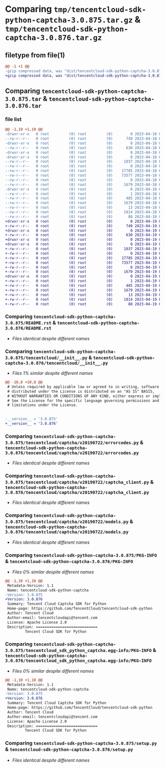 # Comparing `tmp/tencentcloud-sdk-python-captcha-3.0.875.tar.gz` & `tmp/tencentcloud-sdk-python-captcha-3.0.876.tar.gz`

## filetype from file(1)

```diff
@@ -1 +1 @@
-gzip compressed data, was "dist/tencentcloud-sdk-python-captcha-3.0.875.tar", last modified: Tue Apr 18 00:26:01 2023, max compression
+gzip compressed data, was "dist/tencentcloud-sdk-python-captcha-3.0.876.tar", last modified: Wed Apr 19 00:19:14 2023, max compression
```

## Comparing `tencentcloud-sdk-python-captcha-3.0.875.tar` & `tencentcloud-sdk-python-captcha-3.0.876.tar`

### file list

```diff
@@ -1,19 +1,19 @@
-drwxr-xr-x   0 root         (0) root         (0)        0 2023-04-18 00:26:01.000000 tencentcloud-sdk-python-captcha-3.0.875/
--rw-r--r--   0 root         (0) root         (0)      749 2023-04-18 00:26:01.000000 tencentcloud-sdk-python-captcha-3.0.875/README.rst
-drwxr-xr-x   0 root         (0) root         (0)        0 2023-04-18 00:26:01.000000 tencentcloud-sdk-python-captcha-3.0.875/tencentcloud/
--rw-r--r--   0 root         (0) root         (0)      630 2023-04-18 00:26:01.000000 tencentcloud-sdk-python-captcha-3.0.875/tencentcloud/__init__.py
-drwxr-xr-x   0 root         (0) root         (0)        0 2023-04-18 00:26:01.000000 tencentcloud-sdk-python-captcha-3.0.875/tencentcloud/captcha/
-drwxr-xr-x   0 root         (0) root         (0)        0 2023-04-18 00:26:01.000000 tencentcloud-sdk-python-captcha-3.0.875/tencentcloud/captcha/v20190722/
--rw-r--r--   0 root         (0) root         (0)     1037 2023-04-18 00:26:01.000000 tencentcloud-sdk-python-captcha-3.0.875/tencentcloud/captcha/v20190722/errorcodes.py
--rw-r--r--   0 root         (0) root         (0)        0 2023-04-18 00:26:01.000000 tencentcloud-sdk-python-captcha-3.0.875/tencentcloud/captcha/v20190722/__init__.py
--rw-r--r--   0 root         (0) root         (0)    17785 2023-04-18 00:26:01.000000 tencentcloud-sdk-python-captcha-3.0.875/tencentcloud/captcha/v20190722/captcha_client.py
--rw-r--r--   0 root         (0) root         (0)    73577 2023-04-18 00:26:01.000000 tencentcloud-sdk-python-captcha-3.0.875/tencentcloud/captcha/v20190722/models.py
--rw-r--r--   0 root         (0) root         (0)        0 2023-04-18 00:26:01.000000 tencentcloud-sdk-python-captcha-3.0.875/tencentcloud/captcha/__init__.py
--rw-r--r--   0 root         (0) root         (0)     1679 2023-04-18 00:26:01.000000 tencentcloud-sdk-python-captcha-3.0.875/PKG-INFO
-drwxr-xr-x   0 root         (0) root         (0)        0 2023-04-18 00:26:01.000000 tencentcloud-sdk-python-captcha-3.0.875/tencentcloud_sdk_python_captcha.egg-info/
--rw-r--r--   0 root         (0) root         (0)        1 2023-04-18 00:26:01.000000 tencentcloud-sdk-python-captcha-3.0.875/tencentcloud_sdk_python_captcha.egg-info/dependency_links.txt
--rw-r--r--   0 root         (0) root         (0)      485 2023-04-18 00:26:01.000000 tencentcloud-sdk-python-captcha-3.0.875/tencentcloud_sdk_python_captcha.egg-info/SOURCES.txt
--rw-r--r--   0 root         (0) root         (0)     1679 2023-04-18 00:26:01.000000 tencentcloud-sdk-python-captcha-3.0.875/tencentcloud_sdk_python_captcha.egg-info/PKG-INFO
--rw-r--r--   0 root         (0) root         (0)       13 2023-04-18 00:26:01.000000 tencentcloud-sdk-python-captcha-3.0.875/tencentcloud_sdk_python_captcha.egg-info/top_level.txt
--rw-r--r--   0 root         (0) root         (0)     1014 2023-04-18 00:26:01.000000 tencentcloud-sdk-python-captcha-3.0.875/setup.py
--rw-r--r--   0 root         (0) root         (0)       88 2023-04-18 00:26:01.000000 tencentcloud-sdk-python-captcha-3.0.875/setup.cfg
+drwxr-xr-x   0 root         (0) root         (0)        0 2023-04-19 00:19:14.000000 tencentcloud-sdk-python-captcha-3.0.876/
+-rw-r--r--   0 root         (0) root         (0)      749 2023-04-19 00:19:13.000000 tencentcloud-sdk-python-captcha-3.0.876/README.rst
+drwxr-xr-x   0 root         (0) root         (0)        0 2023-04-19 00:19:14.000000 tencentcloud-sdk-python-captcha-3.0.876/tencentcloud/
+-rw-r--r--   0 root         (0) root         (0)      630 2023-04-19 00:19:13.000000 tencentcloud-sdk-python-captcha-3.0.876/tencentcloud/__init__.py
+drwxr-xr-x   0 root         (0) root         (0)        0 2023-04-19 00:19:14.000000 tencentcloud-sdk-python-captcha-3.0.876/tencentcloud/captcha/
+drwxr-xr-x   0 root         (0) root         (0)        0 2023-04-19 00:19:14.000000 tencentcloud-sdk-python-captcha-3.0.876/tencentcloud/captcha/v20190722/
+-rw-r--r--   0 root         (0) root         (0)     1037 2023-04-19 00:19:13.000000 tencentcloud-sdk-python-captcha-3.0.876/tencentcloud/captcha/v20190722/errorcodes.py
+-rw-r--r--   0 root         (0) root         (0)        0 2023-04-19 00:19:13.000000 tencentcloud-sdk-python-captcha-3.0.876/tencentcloud/captcha/v20190722/__init__.py
+-rw-r--r--   0 root         (0) root         (0)    17785 2023-04-19 00:19:13.000000 tencentcloud-sdk-python-captcha-3.0.876/tencentcloud/captcha/v20190722/captcha_client.py
+-rw-r--r--   0 root         (0) root         (0)    73577 2023-04-19 00:19:13.000000 tencentcloud-sdk-python-captcha-3.0.876/tencentcloud/captcha/v20190722/models.py
+-rw-r--r--   0 root         (0) root         (0)        0 2023-04-19 00:19:13.000000 tencentcloud-sdk-python-captcha-3.0.876/tencentcloud/captcha/__init__.py
+-rw-r--r--   0 root         (0) root         (0)     1679 2023-04-19 00:19:14.000000 tencentcloud-sdk-python-captcha-3.0.876/PKG-INFO
+drwxr-xr-x   0 root         (0) root         (0)        0 2023-04-19 00:19:14.000000 tencentcloud-sdk-python-captcha-3.0.876/tencentcloud_sdk_python_captcha.egg-info/
+-rw-r--r--   0 root         (0) root         (0)        1 2023-04-19 00:19:14.000000 tencentcloud-sdk-python-captcha-3.0.876/tencentcloud_sdk_python_captcha.egg-info/dependency_links.txt
+-rw-r--r--   0 root         (0) root         (0)      485 2023-04-19 00:19:14.000000 tencentcloud-sdk-python-captcha-3.0.876/tencentcloud_sdk_python_captcha.egg-info/SOURCES.txt
+-rw-r--r--   0 root         (0) root         (0)     1679 2023-04-19 00:19:14.000000 tencentcloud-sdk-python-captcha-3.0.876/tencentcloud_sdk_python_captcha.egg-info/PKG-INFO
+-rw-r--r--   0 root         (0) root         (0)       13 2023-04-19 00:19:14.000000 tencentcloud-sdk-python-captcha-3.0.876/tencentcloud_sdk_python_captcha.egg-info/top_level.txt
+-rw-r--r--   0 root         (0) root         (0)     1014 2023-04-19 00:19:13.000000 tencentcloud-sdk-python-captcha-3.0.876/setup.py
+-rw-r--r--   0 root         (0) root         (0)       88 2023-04-19 00:19:14.000000 tencentcloud-sdk-python-captcha-3.0.876/setup.cfg
```

### Comparing `tencentcloud-sdk-python-captcha-3.0.875/README.rst` & `tencentcloud-sdk-python-captcha-3.0.876/README.rst`

 * *Files identical despite different names*

### Comparing `tencentcloud-sdk-python-captcha-3.0.875/tencentcloud/__init__.py` & `tencentcloud-sdk-python-captcha-3.0.876/tencentcloud/__init__.py`

 * *Files 1% similar despite different names*

```diff
@@ -10,8 +10,8 @@
 # Unless required by applicable law or agreed to in writing, software
 # distributed under the License is distributed on an "AS IS" BASIS,
 # WITHOUT WARRANTIES OR CONDITIONS OF ANY KIND, either express or implied.
 # See the License for the specific language governing permissions and
 # limitations under the License.
 
 
-__version__ = '3.0.875'
+__version__ = '3.0.876'
```

### Comparing `tencentcloud-sdk-python-captcha-3.0.875/tencentcloud/captcha/v20190722/errorcodes.py` & `tencentcloud-sdk-python-captcha-3.0.876/tencentcloud/captcha/v20190722/errorcodes.py`

 * *Files identical despite different names*

### Comparing `tencentcloud-sdk-python-captcha-3.0.875/tencentcloud/captcha/v20190722/captcha_client.py` & `tencentcloud-sdk-python-captcha-3.0.876/tencentcloud/captcha/v20190722/captcha_client.py`

 * *Files identical despite different names*

### Comparing `tencentcloud-sdk-python-captcha-3.0.875/tencentcloud/captcha/v20190722/models.py` & `tencentcloud-sdk-python-captcha-3.0.876/tencentcloud/captcha/v20190722/models.py`

 * *Files identical despite different names*

### Comparing `tencentcloud-sdk-python-captcha-3.0.875/PKG-INFO` & `tencentcloud-sdk-python-captcha-3.0.876/PKG-INFO`

 * *Files 0% similar despite different names*

```diff
@@ -1,10 +1,10 @@
 Metadata-Version: 1.1
 Name: tencentcloud-sdk-python-captcha
-Version: 3.0.875
+Version: 3.0.876
 Summary: Tencent Cloud Captcha SDK for Python
 Home-page: https://github.com/TencentCloud/tencentcloud-sdk-python
 Author: Tencent Cloud
 Author-email: tencentcloudapi@tencent.com
 License: Apache License 2.0
 Description: ============================
         Tencent Cloud SDK for Python
```

### Comparing `tencentcloud-sdk-python-captcha-3.0.875/tencentcloud_sdk_python_captcha.egg-info/PKG-INFO` & `tencentcloud-sdk-python-captcha-3.0.876/tencentcloud_sdk_python_captcha.egg-info/PKG-INFO`

 * *Files 0% similar despite different names*

```diff
@@ -1,10 +1,10 @@
 Metadata-Version: 1.1
 Name: tencentcloud-sdk-python-captcha
-Version: 3.0.875
+Version: 3.0.876
 Summary: Tencent Cloud Captcha SDK for Python
 Home-page: https://github.com/TencentCloud/tencentcloud-sdk-python
 Author: Tencent Cloud
 Author-email: tencentcloudapi@tencent.com
 License: Apache License 2.0
 Description: ============================
         Tencent Cloud SDK for Python
```

### Comparing `tencentcloud-sdk-python-captcha-3.0.875/setup.py` & `tencentcloud-sdk-python-captcha-3.0.876/setup.py`

 * *Files identical despite different names*

